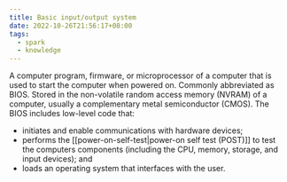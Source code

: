 ```yaml
---
title: Basic input/output system
date: 2022-10-26T21:56:17+08:00
tags:
  - spark
  - knowledge
---
```


A computer program, firmware, or microprocessor of a computer that is used to start the computer when powered on. Commonly abbreviated as BIOS. Stored in the non-volatile random access memory (NVRAM) of a computer, usually a complementary metal semiconductor (CMOS). The BIOS includes low-level code that:

- initiates and enable communications with hardware devices;
- performs the [[power-on-self-test|power-on self test (POST)]] to test the computers components (including the CPU, memory, storage, and input devices); and
- loads an operating system that interfaces with the user.